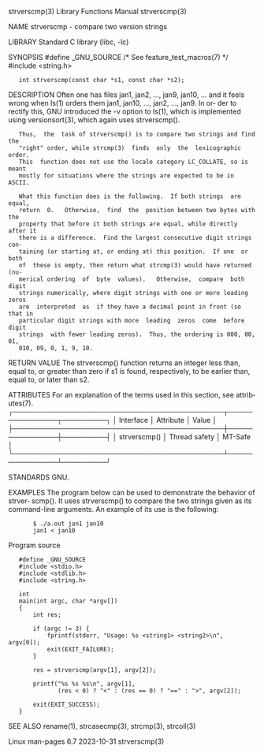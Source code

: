 strverscmp(3)              Library Functions Manual              strverscmp(3)

NAME
       strverscmp - compare two version strings

LIBRARY
       Standard C library (libc, -lc)

SYNOPSIS
       #define _GNU_SOURCE         /* See feature_test_macros(7) */
       #include <string.h>

       int strverscmp(const char *s1, const char *s2);

DESCRIPTION
       Often  one  has  files  jan1, jan2, ..., jan9, jan10, ...  and it feels
       wrong when ls(1) orders them jan1, jan10, ..., jan2, ..., jan9.  In or‐
       der to rectify this, GNU introduced the -v option to  ls(1),  which  is
       implemented using versionsort(3), which again uses strverscmp().

       Thus,  the  task of strverscmp() is to compare two strings and find the
       "right" order, while strcmp(3)  finds  only  the  lexicographic  order.
       This  function does not use the locale category LC_COLLATE, so is meant
       mostly for situations where the strings are expected to be in ASCII.

       What this function does is the following.  If both strings  are  equal,
       return  0.   Otherwise,  find  the  position between two bytes with the
       property that before it both strings are equal, while directly after it
       there is a difference.  Find the largest consecutive digit strings con‐
       taining (or starting at, or ending at) this position.  If one  or  both
       of  these is empty, then return what strcmp(3) would have returned (nu‐
       merical ordering  of  byte  values).   Otherwise,  compare  both  digit
       strings numerically, where digit strings with one or more leading zeros
       are  interpreted  as  if they have a decimal point in front (so that in
       particular digit strings with more  leading  zeros  come  before  digit
       strings  with fewer leading zeros).  Thus, the ordering is 000, 00, 01,
       010, 09, 0, 1, 9, 10.

RETURN VALUE
       The strverscmp() function returns an integer less than,  equal  to,  or
       greater  than  zero  if  s1 is found, respectively, to be earlier than,
       equal to, or later than s2.

ATTRIBUTES
       For an explanation of the terms  used  in  this  section,  see  attrib‐
       utes(7).
       ┌───────────────────────────────────────────┬───────────────┬─────────┐
       │ Interface                                 │ Attribute     │ Value   │
       ├───────────────────────────────────────────┼───────────────┼─────────┤
       │ strverscmp()                              │ Thread safety │ MT-Safe │
       └───────────────────────────────────────────┴───────────────┴─────────┘

STANDARDS
       GNU.

EXAMPLES
       The  program  below  can be used to demonstrate the behavior of strver‐
       scmp().  It uses strverscmp() to compare the two strings given  as  its
       command-line arguments.  An example of its use is the following:

           $ ./a.out jan1 jan10
           jan1 < jan10

   Program source

       #define _GNU_SOURCE
       #include <stdio.h>
       #include <stdlib.h>
       #include <string.h>

       int
       main(int argc, char *argv[])
       {
           int res;

           if (argc != 3) {
               fprintf(stderr, "Usage: %s <string1> <string2>\n", argv[0]);
               exit(EXIT_FAILURE);
           }

           res = strverscmp(argv[1], argv[2]);

           printf("%s %s %s\n", argv[1],
                  (res < 0) ? "<" : (res == 0) ? "==" : ">", argv[2]);

           exit(EXIT_SUCCESS);
       }

SEE ALSO
       rename(1), strcasecmp(3), strcmp(3), strcoll(3)

Linux man-pages 6.7               2023-10-31                     strverscmp(3)
